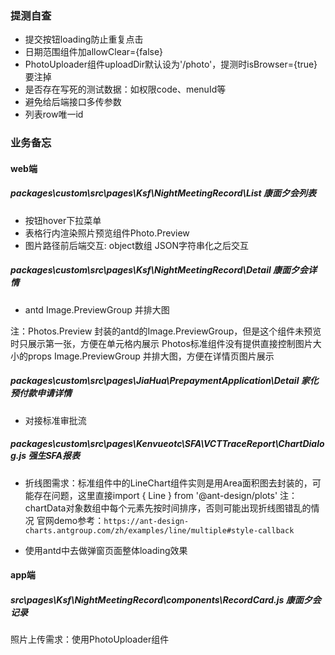 ### 提测自查
- 提交按钮loading防止重复点击
- 日期范围组件加allowClear={false}
- PhotoUploader组件uploadDir默认设为'/photo'，提测时isBrowser={true}要注掉
- 是否存在写死的测试数据：如权限code、menuId等
- 避免给后端接口多传参数
- 列表row唯一id
### 业务备忘

#### web端
##### packages\custom\src\pages\Ksf\NightMeetingRecord\List 康面夕会列表 
- 按钮hover下拉菜单
- 表格行内渲染照片预览组件Photo.Preview
- 图片路径前后端交互: object数组 JSON字符串化之后交互

##### packages\custom\src\pages\Ksf\NightMeetingRecord\Detail 康面夕会详情
- antd Image.PreviewGroup 并排大图

注：Photos.Preview 封装的antd的Image.PreviewGroup，但是这个组件未预览时只展示第一张，方便在单元格内展示
Photos标准组件没有提供直接控制图片大小的props
Image.PreviewGroup 并排大图，方便在详情页图片展示
##### packages\custom\src\pages\JiaHua\PrepaymentApplication\Detail 家化预付款申请详情
- 对接标准审批流

##### packages\custom\src\pages\Kenvueotc\SFA\VCTTraceReport\ChartDialog.js 强生SFA报表
- 折线图需求：标准组件中的LineChart组件实则是用Area面积图去封装的，可能存在问题，这里直接import { Line } from '@ant-design/plots'
注：chartData对象数组中每个元素先按时间排序，否则可能出现折线图错乱的情况
官网demo参考：`https://ant-design-charts.antgroup.com/zh/examples/line/multiple#style-callback`

- 使用antd中<Spin size="large" />去做弹窗页面整体loading效果

#### app端
##### src\pages\Ksf\NightMeetingRecord\components\RecordCard.js 康面夕会记录
照片上传需求：使用PhotoUploader组件